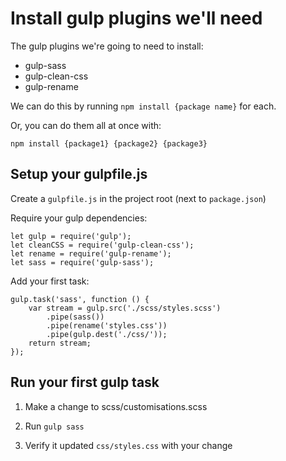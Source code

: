 # Install gulp plugins we'll need

The gulp plugins we're going to need to install:

- gulp-sass
- gulp-clean-css
- gulp-rename

We can do this by running `npm install {package name}` for each.

Or, you can do them all at once with:

`npm install {package1} {package2} {package3}`

## Setup your gulpfile.js

Create a `gulpfile.js` in the project root (next to `package.json`)

Require your gulp dependencies:

```
let gulp = require('gulp');
let cleanCSS = require('gulp-clean-css');
let rename = require('gulp-rename');
let sass = require('gulp-sass');
```

Add your first task:

```
gulp.task('sass', function () {
    var stream = gulp.src('./scss/styles.scss')
        .pipe(sass())
        .pipe(rename('styles.css'))
        .pipe(gulp.dest('./css/'));
    return stream;
});
```

## Run your first gulp task

1) Make a change to scss/customisations.scss 

1) Run `gulp sass`

1) Verify it updated `css/styles.css` with your change
